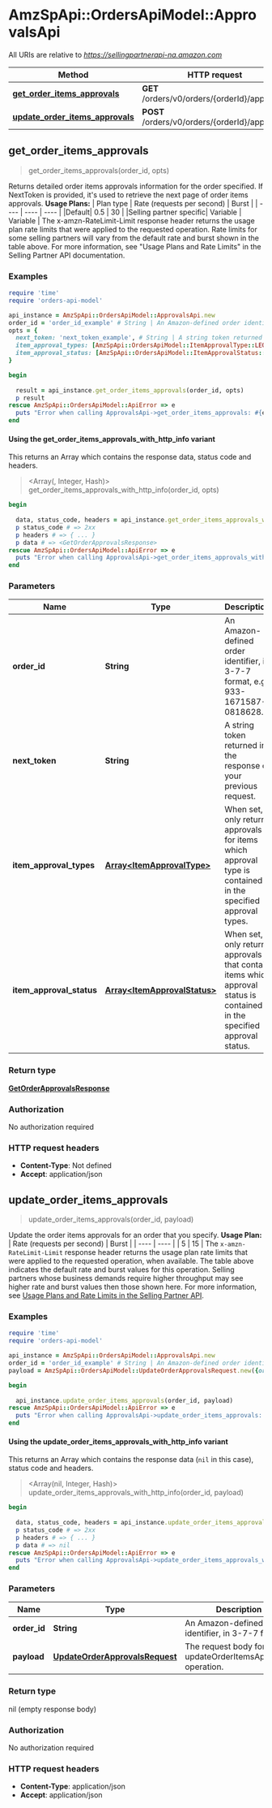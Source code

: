 # AmzSpApi::OrdersApiModel::ApprovalsApi

All URIs are relative to *https://sellingpartnerapi-na.amazon.com*

| Method | HTTP request | Description |
| ------ | ------------ | ----------- |
| [**get_order_items_approvals**](ApprovalsApi.md#get_order_items_approvals) | **GET** /orders/v0/orders/{orderId}/approvals |  |
| [**update_order_items_approvals**](ApprovalsApi.md#update_order_items_approvals) | **POST** /orders/v0/orders/{orderId}/approvals |  |


## get_order_items_approvals

> <GetOrderApprovalsResponse> get_order_items_approvals(order_id, opts)



Returns detailed order items approvals information for the order specified. If NextToken is provided, it's used to retrieve the next page of order items approvals.  **Usage Plans:**  | Plan type | Rate (requests per second) | Burst | | ---- | ---- | ---- | |Default| 0.5 | 30 | |Selling partner specific| Variable | Variable |  The x-amzn-RateLimit-Limit response header returns the usage plan rate limits that were applied to the requested operation. Rate limits for some selling partners will vary from the default rate and burst shown in the table above. For more information, see \"Usage Plans and Rate Limits\" in the Selling Partner API documentation.

### Examples

```ruby
require 'time'
require 'orders-api-model'

api_instance = AmzSpApi::OrdersApiModel::ApprovalsApi.new
order_id = 'order_id_example' # String | An Amazon-defined order identifier, in 3-7-7 format, e.g. 933-1671587-0818628.
opts = {
  next_token: 'next_token_example', # String | A string token returned in the response of your previous request.
  item_approval_types: [AmzSpApi::OrdersApiModel::ItemApprovalType::LEONARDI_APPROVAL], # Array<ItemApprovalType> | When set, only return approvals for items which approval type is contained in the specified approval types.
  item_approval_status: [AmzSpApi::OrdersApiModel::ItemApprovalStatus::PENDING_SELLING_PARTNER_APPROVAL] # Array<ItemApprovalStatus> | When set, only return approvals that contain items which approval status is contained in the specified approval status.
}

begin
  
  result = api_instance.get_order_items_approvals(order_id, opts)
  p result
rescue AmzSpApi::OrdersApiModel::ApiError => e
  puts "Error when calling ApprovalsApi->get_order_items_approvals: #{e}"
end
```

#### Using the get_order_items_approvals_with_http_info variant

This returns an Array which contains the response data, status code and headers.

> <Array(<GetOrderApprovalsResponse>, Integer, Hash)> get_order_items_approvals_with_http_info(order_id, opts)

```ruby
begin
  
  data, status_code, headers = api_instance.get_order_items_approvals_with_http_info(order_id, opts)
  p status_code # => 2xx
  p headers # => { ... }
  p data # => <GetOrderApprovalsResponse>
rescue AmzSpApi::OrdersApiModel::ApiError => e
  puts "Error when calling ApprovalsApi->get_order_items_approvals_with_http_info: #{e}"
end
```

### Parameters

| Name | Type | Description | Notes |
| ---- | ---- | ----------- | ----- |
| **order_id** | **String** | An Amazon-defined order identifier, in 3-7-7 format, e.g. 933-1671587-0818628. |  |
| **next_token** | **String** | A string token returned in the response of your previous request. | [optional] |
| **item_approval_types** | [**Array&lt;ItemApprovalType&gt;**](ItemApprovalType.md) | When set, only return approvals for items which approval type is contained in the specified approval types. | [optional] |
| **item_approval_status** | [**Array&lt;ItemApprovalStatus&gt;**](ItemApprovalStatus.md) | When set, only return approvals that contain items which approval status is contained in the specified approval status. | [optional] |

### Return type

[**GetOrderApprovalsResponse**](GetOrderApprovalsResponse.md)

### Authorization

No authorization required

### HTTP request headers

- **Content-Type**: Not defined
- **Accept**: application/json


## update_order_items_approvals

> update_order_items_approvals(order_id, payload)



Update the order items approvals for an order that you specify.  **Usage Plan:**  | Rate (requests per second) | Burst | | ---- | ---- | | 5 | 15 |  The `x-amzn-RateLimit-Limit` response header returns the usage plan rate limits that were applied to the requested operation, when available. The table above indicates the default rate and burst values for this operation. Selling partners whose business demands require higher throughput may see higher rate and burst values then those shown here. For more information, see [Usage Plans and Rate Limits in the Selling Partner API](doc:usage-plans-and-rate-limits-in-the-sp-api).

### Examples

```ruby
require 'time'
require 'orders-api-model'

api_instance = AmzSpApi::OrdersApiModel::ApprovalsApi.new
order_id = 'order_id_example' # String | An Amazon-defined order identifier, in 3-7-7 format.
payload = AmzSpApi::OrdersApiModel::UpdateOrderApprovalsRequest.new({order_items_approval_requests: [AmzSpApi::OrdersApiModel::OrderItemApprovalRequest.new({order_item_id: 'order_item_id_example', approval_action: AmzSpApi::OrdersApiModel::ItemApprovalAction.new({action_type: 'APPROVE'})})]}) # UpdateOrderApprovalsRequest | The request body for the updateOrderItemsApprovals operation.

begin
  
  api_instance.update_order_items_approvals(order_id, payload)
rescue AmzSpApi::OrdersApiModel::ApiError => e
  puts "Error when calling ApprovalsApi->update_order_items_approvals: #{e}"
end
```

#### Using the update_order_items_approvals_with_http_info variant

This returns an Array which contains the response data (`nil` in this case), status code and headers.

> <Array(nil, Integer, Hash)> update_order_items_approvals_with_http_info(order_id, payload)

```ruby
begin
  
  data, status_code, headers = api_instance.update_order_items_approvals_with_http_info(order_id, payload)
  p status_code # => 2xx
  p headers # => { ... }
  p data # => nil
rescue AmzSpApi::OrdersApiModel::ApiError => e
  puts "Error when calling ApprovalsApi->update_order_items_approvals_with_http_info: #{e}"
end
```

### Parameters

| Name | Type | Description | Notes |
| ---- | ---- | ----------- | ----- |
| **order_id** | **String** | An Amazon-defined order identifier, in 3-7-7 format. |  |
| **payload** | [**UpdateOrderApprovalsRequest**](UpdateOrderApprovalsRequest.md) | The request body for the updateOrderItemsApprovals operation. |  |

### Return type

nil (empty response body)

### Authorization

No authorization required

### HTTP request headers

- **Content-Type**: application/json
- **Accept**: application/json


